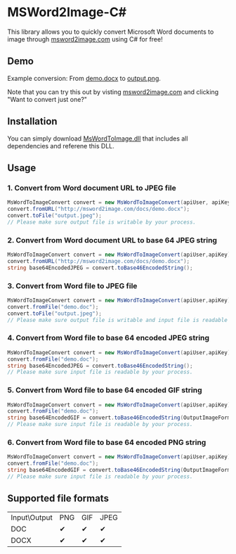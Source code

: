 # MSWord2Image-C&#35;

This library allows you to quickly convert Microsoft Word documents to image through [msword2image.com](http://msword2image.com) using C# for free!

## Demo

Example conversion: From [demo.docx](http://msword2image.com/docs/demo.docx) to [output.png](http://msword2image.com/docs/demoOutput.png). 

Note that you can try this out by visting [msword2image.com](http://msword2image.com) and clicking "Want to convert just one?"

## Installation

You can simply download [MsWordToImage.dll](https://github.com/msword2image/msword2image-csharp/raw/master/MsWordToImage/pack/MsWordToImage.dll) that includes all dependencies and referene this DLL.

## Usage

### 1. Convert from Word document URL to JPEG file

```csharp
MsWordToImageConvert convert = new MsWordToImageConvert(apiUser, apiKey);
convert.fromURL("http://msword2image.com/docs/demo.docx");
convert.toFile("output.jpeg");
// Please make sure output file is writable by your process.
```

### 2. Convert from Word document URL to base 64 JPEG string

```csharp
MsWordToImageConvert convert = new MsWordToImageConvert(apiUser,apiKey);
convert.fromURL("http://msword2image.com/docs/demo.docx");
string base64EncodedJPEG = convert.toBase46EncodedString();
```

### 3. Convert from Word file to JPEG file

```csharp
MsWordToImageConvert convert = new MsWordToImageConvert(apiUser,apiKey);
convert.fromFile("demo.doc");
convert.toFile("output.jpeg");
// Please make sure output file is writable and input file is readable by your process.
```

### 4. Convert from Word file to base 64 encoded JPEG string

```csharp
MsWordToImageConvert convert = new MsWordToImageConvert(apiUser,apiKey);
convert.fromFile("demo.doc");
string base64EncodedJPEG = convert.toBase46EncodedString();
// Please make sure input file is readable by your process.
```

### 5. Convert from Word file to base 64 encoded GIF string

```csharp
MsWordToImageConvert convert = new MsWordToImageConvert(apiUser,apiKey);
convert.fromFile("demo.doc");
string base64EncodedGIF = convert.toBase46EncodedString(OutputImageFormat.GIF);
// Please make sure input file is readable by your process.
```

### 6. Convert from Word file to base 64 encoded PNG string

```csharp
MsWordToImageConvert convert = new MsWordToImageConvert(apiUser,apiKey);
convert.fromFile("demo.doc");
string base64EncodedGIF = convert.toBase46EncodedString(OutputImageFormat.PNG);
// Please make sure input file is readable by your process.
```

## Supported file formats

<table>
  <tbody>
    <tr>
      <td>Input\Output</td>
      <td>PNG</td>
      <td>GIF</td>
      <td>JPEG</td>
    </tr>
    <tr>
      <td>DOC</td>
      <td>✔</td>
      <td>✔</td>
      <td>✔</td>
    </tr>
    <tr>
      <td>DOCX</td>
      <td>✔</td>
      <td>✔</td>
      <td>✔</td>
    </tr>
  </tbody>
</table>
